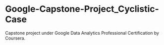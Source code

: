 # Google-Capstone-Project_Cyclistic-Case
Capstone project under Google Data Analytics Professional Certification by Coursera.
